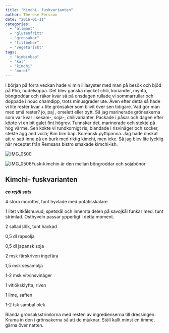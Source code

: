 ```yaml
---
title: "Kimchi- fuskvarianten"
author: Therese Persson
date: "2016-01-11"
categories: 
  - "allmant"
  - "glutenfritt"
  - "gronsaker"
  - "tillbehor"
  - "vegetariskt"
tags: 
  - "bimbimbap"
  - "kal"
  - "kimchi"
  - "morot"
---
```


I början på förra veckan hade vi min lillasyster med man på besök och bjöd på Pho, nudelsoppa. Det blev ganska mycket chili, koriander, mynta, böngroddar och räkor kvar så på onsdagen rullade vi sommarrullar och doppade i nouc chamdipp, trots minusgrader ute. Även efter detta så hade vi lite rester kvar + lite grönsaker som blivit över sen tidigare. Vad gör man med små rester? jo, paj , omelett eller pytt. Så jag marinerade grönsakerna som var kvar i sesam-, soja-, chilivarianter. Packade i påsar och dagen efter köpte vi en bit galet fint högrev. Tunnskar det, marinerade och stekte på hög värme. Sen kokte vi rundkornigt ris, blandade i risvinäger och socker, stekte ägg and voilá; Bim bim bap. Koreansk pyttipanna. Jag hade önskat att vi satt inne på en burk med riktig kimchi, men icke. Så jag blev lite lycklig när receptet från Remsans bistro smakade kimchi-ish.

![IMG_0500](/static/img/IMG_0500-1020x1020.jpg)

![IMG_0506](/static/img/IMG_0506-1020x1020.jpg)Fusk-kimchin är den mellan böngroddar och sojabönor

## Kimchi- fuskvarianten

**_en rejäl sats_**

4 stora morötter, tunt hyvlade med potatisskalare

1 litet vitkålshuvud, spetskål och innersta delen på savojkål funkar med. tunt strimlad. Osthyveln passar ypperligt i detta moment.

2 salladslök, tunt hackad

0,5 dl rapsolja

0,5 dl japansk soja

2 msk färskriven ingefära

1,5 msk sesamolja

1-2 msk vitvinsvinäger

1 vitlöksklyfta, riven

1 lime, saften

1-2 tsk sambal olek

Blanda grönsaksstrimlorna med resten av ingredienserna till dressingen. Krama in den i grönsakerna så att de mjuknar. Ställ kallt minst en timme, gärna över natten.
